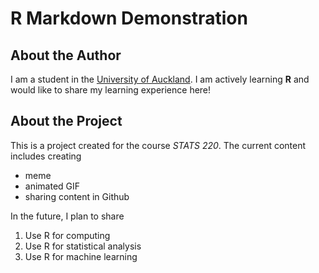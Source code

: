 # R Markdown Demonstration

## About the Author

I am a student in the [University of Auckland](https://www.auckland.ac.nz/en.html). I am actively learning **R** and would like to share my learning experience here!

## About the Project

This is a project created for the course *STATS 220*. The current content includes creating 

* meme
* animated GIF
* sharing content in Github

In the future, I plan to share

1. Use R for computing
2. Use R for statistical analysis
3. Use R for machine learning
